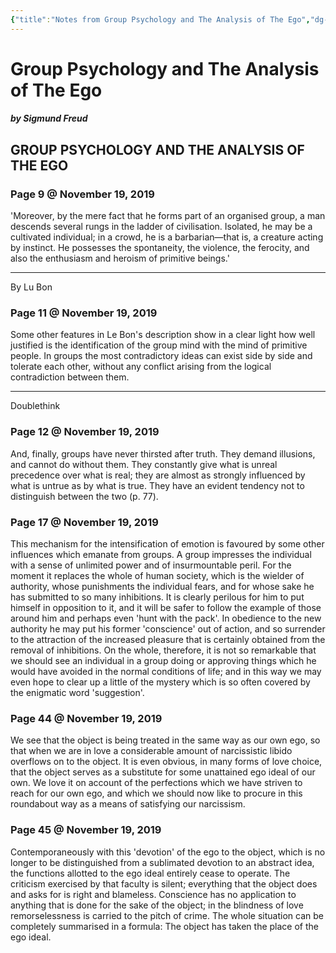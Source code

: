 ```yaml
---
{"title":"Notes from Group Psychology and The Analysis of The Ego","dg-publish":true,"created":"2019-11-19T17:41:24+06:00","updated":"2023-01-08T16:50:05+06:00","permalink":"/personal/reading/notes-and-highlights/group-psychology-and-the-analysis-of-the-ego/","dgPassFrontmatter":true}
---
```


# Group Psychology and The Analysis of The Ego
##### by Sigmund Freud

## GROUP PSYCHOLOGY AND THE ANALYSIS OF THE EGO 
### Page 9 @ November 19, 2019
'Moreover, by the mere fact that he forms part of an organised group, a man descends several rungs in the ladder of civilisation. Isolated, he may be a cultivated individual; in a crowd, he is a barbarian—that is, a creature acting by instinct. He possesses the spontaneity, the violence, the ferocity, and also the enthusiasm and heroism of primitive beings.'

---
By Lu Bon

### Page 11 @ November 19, 2019
Some other features in Le Bon's description show in a clear light how well justified is the identification of the group mind with the mind of primitive people. In groups the most contradictory ideas can exist side by side and tolerate each other, without any conflict arising from the logical contradiction between them.

---
Doublethink

### Page 12 @ November 19, 2019
And, finally, groups have never thirsted after truth. They demand illusions, and cannot do without them. They constantly give what is unreal precedence over what is real; they are almost as strongly influenced by what is untrue as by what is true. They have an evident tendency not to distinguish between the two (p. 77).

### Page 17 @ November 19, 2019
This mechanism for the intensification of emotion is favoured by some other influences which emanate from groups. A group impresses the individual with a sense of unlimited power and of insurmountable peril. For the moment it replaces the whole of human society, which is the wielder of authority, whose punishments the individual fears, and for whose sake he has submitted to so many inhibitions. It is clearly perilous for him to put himself in opposition to it, and it will be safer to follow the example of those around him and perhaps even 'hunt with the pack'. In obedience to the new authority he may put his former 'conscience' out of action, and so surrender to the attraction of the increased pleasure that is certainly obtained from the removal of inhibitions. On the whole, therefore, it is not so remarkable that we should see an individual in a group doing or approving things which he would have avoided in the normal conditions of life; and in this way we may even hope to clear up a little of the mystery which is so often covered by the enigmatic word 'suggestion'.

### Page 44 @ November 19, 2019
We see that the object is being treated in the same way as our own ego, so that when we are in love a considerable amount of narcissistic libido overflows on to the object. It is even obvious, in many forms of love choice, that the object serves as a substitute for some unattained ego ideal of our own. We love it on account of the perfections which we have striven to reach for our own ego, and which we should now like to procure in this roundabout way as a means of satisfying our narcissism.

### Page 45 @ November 19, 2019
Contemporaneously with this 'devotion' of the ego to the object, which is no longer to be distinguished from a sublimated devotion to an abstract idea, the functions allotted to the ego ideal entirely cease to operate. The criticism exercised by that faculty is silent; everything that the object does and asks for is right and blameless. Conscience has no application to anything that is done for the sake of the object; in the blindness of love remorselessness is carried to the pitch of crime. The whole situation can be completely summarised in a formula: The object has taken the place of the ego ideal.